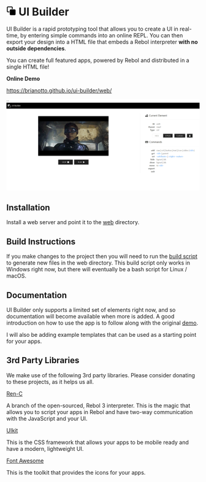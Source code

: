 # <img src="src/logo.png?raw=true" height="25" width="25" /> UI Builder

UI Builder is a rapid prototyping tool that allows you to create a UI in real-time, by entering simple commands into an online REPL. You can then export your design into a HTML file that embeds a Rebol interpreter **with no outside dependencies**.

You can create full featured apps, powered by Rebol and distributed in a single HTML file!

**Online Demo**

https://brianotto.github.io/ui-builder/web/

<img src="screenshot.png?raw=true" width="1024" />

## Installation

Install a web server and point it to the [web](web) directory.

## Build Instructions

If you make changes to the project then you will need to run the [build script](build.bat) to generate new files in the web directory. This build script only works in Windows right now, but there will eventually be a bash script for Linux / macOS.

## Documentation

UI Builder only supports a limited set of elements right now, and so documentation will become available when more is added. A good introduction on how to use the app is to follow along with the original [demo](https://brianotto.github.io/ui-builder/doc/demo).

I will also be adding example templates that can be used as a starting point for your apps.

## 3rd Party Libraries

We make use of the following 3rd party libraries. Please consider donating to these projects, as it helps us all.

[Ren-C](https://github.com/metaeducation/ren-c)

A branch of the open-sourced, Rebol 3 interpreter. This is the magic that allows you to script your apps in Rebol and have two-way communication with the JavaScript and your UI.

[UIkit](https://github.com/uikit/uikit)

This is the CSS framework that allows your apps to be mobile ready and have a modern, lightweight UI.


[Font Awesome](https://github.com/FortAwesome/Font-Awesome)

This is the toolkit that provides the icons for your apps.
